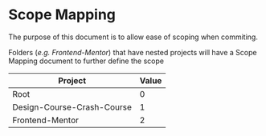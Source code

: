 # Scope Mapping
The purpose of this document is to allow ease of scoping when commiting.

Folders (*e.g. Frontend-Mentor*) that have nested projects will have a Scope Mapping document to further define the scope

| Project | Value |
|---|---|
|Root|0|
| Design-Course-Crash-Course | 1 | 
| Frontend-Mentor | 2 |